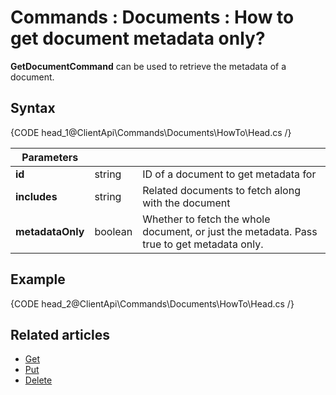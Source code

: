 # Commands : Documents : How to get document metadata only?

**GetDocumentCommand** can be used to retrieve the metadata of a document.

## Syntax

{CODE head_1@ClientApi\Commands\Documents\HowTo\Head.cs /}


| Parameters | | |
| ------------- | ------------- | ----- |
| **id** | string | ID of a document to get metadata for |
| **includes** | string | Related documents to fetch along with the document |
| **metadataOnly** | boolean | Whether to fetch the whole document, or just the metadata. Pass true to get metadata only. |

## Example

{CODE head_2@ClientApi\Commands\Documents\HowTo\Head.cs /}

## Related articles

- [Get](../../../../client-api/commands/documents/get)  
- [Put](../../../../client-api/commands/documents/put)  
- [Delete](../../../../client-api/commands/documents/delete)
